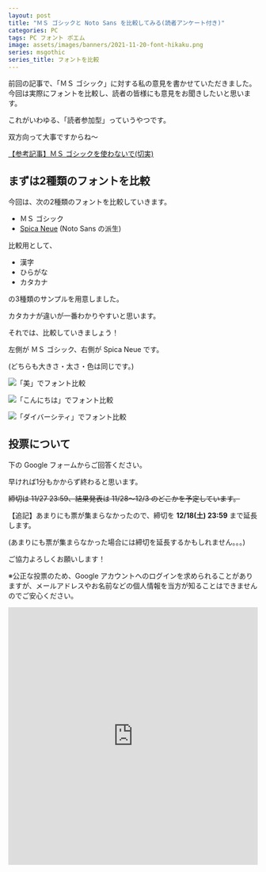 ```yaml
---
layout: post
title: "ＭＳ ゴシックと Noto Sans を比較してみる(読者アンケート付き)"
categories: PC
tags: PC フォント ポエム
image: assets/images/banners/2021-11-20-font-hikaku.png
series: msgothic
series_title: フォントを比較
---
```


前回の記事で、「ＭＳ ゴシック」に対する私の意見を書かせていただきました。今回は実際にフォントを比較し、読者の皆様にも意見をお聞きしたいと思います。

これがいわゆる、「読者参加型」っていうやつです。

双方向って大事ですからね〜

[【参考記事】ＭＳ ゴシックを使わないで(切実)](https://r-40021.github.io/blog/pc/2021/11/16/no-msgothic.html)

## まずは2種類のフォントを比較
今回は、次の2種類のフォントを比較していきます。

- ＭＳ ゴシック
- <a href="https://thepopp.com/fonts/" target="_blank" rel="noopener noreferrer">Spica Neue</a> (Noto Sans の派生)

比較用として、

- 漢字
- ひらがな
- カタカナ

の3種類のサンプルを用意しました。

カタカナが違いが一番わかりやすいと思います。

それでは、比較していきましょう！

左側が ＭＳ ゴシック、右側が Spica Neue です。

(どちらも大きさ・太さ・色は同じです。)

![「美」でフォント比較](https://user-images.githubusercontent.com/75155258/142719523-34b93038-b8b7-4f63-92fe-566e9849edff.png)

![「こんにちは」でフォント比較](https://user-images.githubusercontent.com/75155258/142719528-c4f0df3b-ce88-4153-9416-48c56f3d7958.png)

![「ダイバーシティ」でフォント比較](https://user-images.githubusercontent.com/75155258/142719543-5dfc5208-9af5-4041-8485-0c920a270b55.png)

## 投票について

下の Google フォームからご回答ください。

早ければ1分もかからず終わると思います。

~~締切は 11/27 23:59、結果発表は 11/28〜12/3 のどこかを予定しています。~~

【追記】あまりにも票が集まらなかったので、締切を **12/18(土) 23:59** まで延長します。

(あまりにも票が集まらなかった場合には締切を延長するかもしれません。。。)

ご協力よろしくお願いします！

※公正な投票のため、Google アカウントへのログインを求められることがありますが、メールアドレスやお名前などの個人情報を当方が知ることはできませんのでご安心ください。

<iframe loading="lazy" src="https://docs.google.com/forms/d/e/1FAIpQLSfg51wHAWoayFqPgaLtImxj-EKdtjpYJhF0nmyD7osRtn8Riw/viewform?embedded=true" width="100%" height="520" frameborder="0" marginheight="0" marginwidth="0">読み込んでいます…</iframe>
